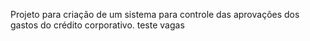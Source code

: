 Projeto para criação de um sistema para controle das aprovações dos gastos do crédito corporativo.
teste vagas